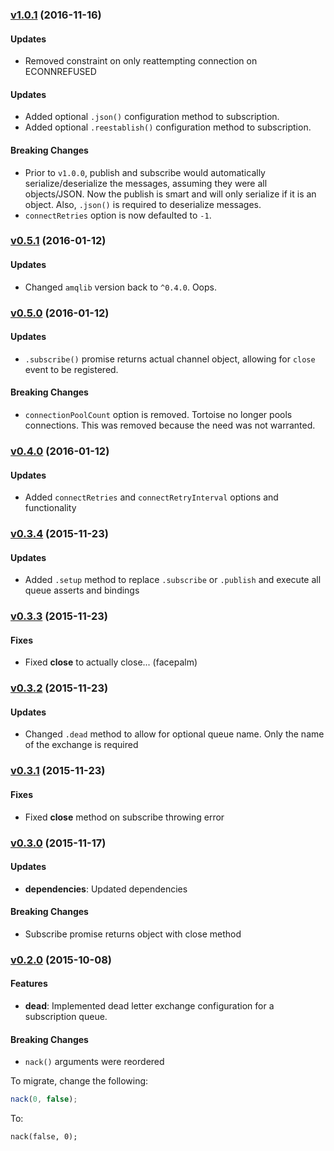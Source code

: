 ### [v1.0.1](https://github.com/CompassPHS/tortoise/compare/v1.0.0...v1.0.1) (2016-11-16)

#### Updates

* Removed constraint on only reattempting connection on ECONNREFUSED

#### Updates

* Added optional `.json()` configuration method to subscription.
* Added optional `.reestablish()` configuration method to subscription.

#### Breaking Changes

* Prior to `v1.0.0`, publish and subscribe would automatically serialize/deserialize the messages, assuming they were all objects/JSON. Now the publish is smart and will only serialize if it is an object. Also, `.json()` is required to deserialize messages.
* `connectRetries` option is now defaulted to `-1`.

### [v0.5.1](https://github.com/CompassPHS/tortoise/compare/v0.5.0...v0.5.1) (2016-01-12)

#### Updates

* Changed `amqlib` version back to `^0.4.0`. Oops.

### [v0.5.0](https://github.com/CompassPHS/tortoise/compare/v0.4.0...v0.5.0) (2016-01-12)

#### Updates

* `.subscribe()` promise returns actual channel object, allowing for `close` event to be registered.

#### Breaking Changes

* `connectionPoolCount` option is removed. Tortoise no longer pools connections. This was removed because the need was not warranted.

### [v0.4.0](https://github.com/CompassPHS/tortoise/compare/v0.3.4...v0.4.0) (2016-01-12)

#### Updates

* Added `connectRetries` and `connectRetryInterval` options and functionality

### [v0.3.4](https://github.com/CompassPHS/tortoise/compare/v0.3.3...v0.3.4) (2015-11-23)

#### Updates

* Added `.setup` method to replace `.subscribe` or `.publish` and execute all queue asserts and bindings

### [v0.3.3](https://github.com/CompassPHS/tortoise/compare/v0.3.2...v0.3.3) (2015-11-23)

#### Fixes

* Fixed **close** to actually close... (facepalm)

### [v0.3.2](https://github.com/CompassPHS/tortoise/compare/v0.3.1...v0.3.2) (2015-11-23)

#### Updates

* Changed `.dead` method to allow for optional queue name. Only the name of the exchange is required

### [v0.3.1](https://github.com/CompassPHS/tortoise/compare/v0.3.0...v0.3.1) (2015-11-23)

#### Fixes

* Fixed **close** method on subscribe throwing error

### [v0.3.0](https://github.com/CompassPHS/tortoise/compare/v0.2.0...v0.3.0) (2015-11-17)

#### Updates

* **dependencies**: Updated dependencies

#### Breaking Changes

* Subscribe promise returns object with close method

### [v0.2.0](https://github.com/CompassPHS/tortoise/compare/v0.1.14...v0.2.0) (2015-10-08)

#### Features

* **dead**: Implemented dead letter exchange configuration for a subscription queue.

#### Breaking Changes

* `nack()` arguments were reordered

To migrate, change the following:

````js
nack(0, false);
````

To:

````
nack(false, 0);
````
